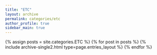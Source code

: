 ```yaml
---
title: "ETC"
layout: archive
permalink: categories/etc
author_profile: true
sidebar_main: true
---
```


{% assign posts = site.categories.ETC %}
{% for post in posts %} {% include archive-single2.html type=page.entries_layout %} {% endfor %}
